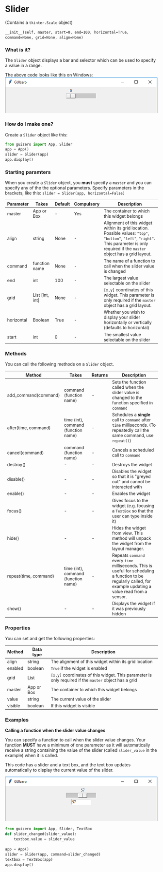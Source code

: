 # Slider

(Contains a `tkinter.Scale` object)

`__init__(self, master, start=0, end=100, horizontal=True, command=None, grid=None, align=None)`

### What is it?
The `Slider` object displays a bar and selector which can be used to specify a value in a range.

The above code looks like this on Windows:
![Slider on Windows](images/slider_windows.png)

### How do I make one?

Create a `Slider` object like this:

```python
from guizero import App, Slider
app = App()
slider = Slider(app)
app.display()
```

### Starting paramters

When you create a `Slider` object, you **must** specify a `master` and you can specify any of the the optional parameters. Specify parameters in the brackets, like this: `slider = Slider(app, horizontal=False)`

| Parameter | Takes | Default | Compulsory | Description                         |
| --------- | --------- | ------- | ---------- | -------------------------|
| master    | App or Box   | - | Yes       | The container to which this widget belongs |
| align   | string     | None     | -         | Alignment of this widget within its grid location. Possible values: `"top"`, `"bottom"`, `"left"`, `"right"`. This parameter is only required if the `master` object has a grid layout.  |
| command | function name | None | -   | The name of a function to call when the slider value is changed |
| end | int | 100 | -   | The largest value selectable on the slider |
| grid   | List [int, int]   | None     | -         | `[x,y]` coordinates of this widget. This parameter is only required if the `master` object has a grid layout. |
| horizontal | Boolean | True | -   | Whether you wish to display your slider horizontally or vertically (defaults to horizontal) |
| start   | int    | 0  | -         | The smallest value selectable on the slider |


### Methods

You can call the following methods on a `Slider` object.

| Method        | Takes     | Returns    | Description                |
| ------------- | ------------- | ---------- | -------------------------- |
| add_command(command)  | command (function name)  | -          | Sets the function called when the slider value is changed to the function specified in `command` |
| after(time, command)   | time (int), command (function name)   | -          | Schedules a **single** call to `command` after `time` milliseconds. (To repeatedly call the same command, use `repeat()`)  |
| cancel(command)   | command (function name) | -          | Cancels a scheduled call to `command`    |
| destroy()   | -  | -          | Destroys the widget    |
| disable()  | - | -          | Disables the widget so that it is "greyed out" and cannot be interacted with   |
| enable()  | -  | -          | Enables the widget   |
| focus()  | -  | -          | Gives focus to the widget (e.g. focusing a `TextBox` so that the user can type inside it)  |
| hide()  | -   | -          | Hides the widget from view. This method will unpack the widget from the layout manager.   |
| repeat(time, command)  | time (int), command (function name)  | -          | Repeats `command` every `time` milliseconds. This is useful for scheduling a function to be regularly called, for example updating a value read from a sensor.   |
| show()  | - | -          | Displays the widget if it was previously hidden  |

### Properties

You can set and get the following properties:

| Method        | Data type   | Description                |
| ------------- | ----------- | -------------------------- |
| align         | string      | The alignment of this widget within its grid location |
| enabled       | boolean     | `True` if the widget is enabled |
| grid          | List        | `[x,y]` coordinates of this widget. This parameter is only required if the `master` object has a grid |
| master        | App or Box  | The container to which this widget belongs |
| value         | string      | The current value of the slider  |
| visible       | boolean     | If this widget is visible |

### Examples

**Calling a function when the slider value changes**

You can specify a function to call when the slider value changes. Your function **MUST** have a minimum of one parameter as it will automatically receive a string containing the value of the slider (called `slider_value` in the example) when it is called.

This code has a slider and a text box, and the text box updates automatically to display the current value of the slider.

![Text box and slider](images/textbox_slider_windows.png)

```python
from guizero import App, Slider, TextBox
def slider_changed(slider_value):
    textbox.value = slider_value

app = App()
slider = Slider(app, command=slider_changed)
textbox = TextBox(app)
app.display()
```

